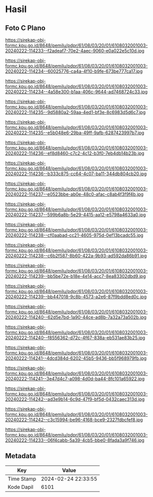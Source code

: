 # Hasil

## Foto C Plano

https://sirekap-obj-formc.kpu.go.id/8648/pemilu/pdpr/61/08/03/20/01/6108032001003-20240222-114233--f2adeaf7-70e2-4aec-9060-e0a022e5c10d.jpg

https://sirekap-obj-formc.kpu.go.id/8648/pemilu/pdpr/61/08/03/20/01/6108032001003-20240222-114234--60025776-ca4a-4f10-b9fe-673be777ca17.jpg

https://sirekap-obj-formc.kpu.go.id/8648/pemilu/pdpr/61/08/03/20/01/6108032001003-20240222-114234--4a58e300-b1aa-406c-9644-ad7468724c33.jpg

https://sirekap-obj-formc.kpu.go.id/8648/pemilu/pdpr/61/08/03/20/01/6108032001003-20240222-114235--9d5880a2-59aa-4ed1-bf3e-8c6983d5d6c7.jpg

https://sirekap-obj-formc.kpu.go.id/8648/pemilu/pdpr/61/08/03/20/01/6108032001003-20240222-114235--e5b048e6-29ba-49ff-9afb-6287423997b7.jpg

https://sirekap-obj-formc.kpu.go.id/8648/pemilu/pdpr/61/08/03/20/01/6108032001003-20240222-114236--ef8d8460-c7c2-4c12-b3f0-7eb4db14b23b.jpg

https://sirekap-obj-formc.kpu.go.id/8648/pemilu/pdpr/61/08/03/20/01/6108032001003-20240222-114236--b333c875-cc64-4c07-ba11-344db804cb20.jpg

https://sirekap-obj-formc.kpu.go.id/8648/pemilu/pdpr/61/08/03/20/01/6108032001003-20240222-114237--e0523bbe-ab0e-48c0-afac-c8ab4f3f9f4b.jpg

https://sirekap-obj-formc.kpu.go.id/8648/pemilu/pdpr/61/08/03/20/01/6108032001003-20240222-114237--599b6a8b-5e29-4415-aa12-e5798a4633a0.jpg

https://sirekap-obj-formc.kpu.go.id/8648/pemilu/pdpr/61/08/03/20/01/6108032001003-20240222-114238--cf0aabad-cc21-4605-975d-0ef13bcadc55.jpg

https://sirekap-obj-formc.kpu.go.id/8648/pemilu/pdpr/61/08/03/20/01/6108032001003-20240222-114238--c6b2f587-8b60-422a-9b93-ad592da86b91.jpg

https://sirekap-obj-formc.kpu.go.id/8648/pemilu/pdpr/61/08/03/20/01/6108032001003-20240222-114239--bb5be72e-b18e-4e14-acc7-8ea83302dbd9.jpg

https://sirekap-obj-formc.kpu.go.id/8648/pemilu/pdpr/61/08/03/20/01/6108032001003-20240222-114239--bb447018-9c8b-4573-a2e6-87f9bdd8ed0c.jpg

https://sirekap-obj-formc.kpu.go.id/8648/pemilu/pdpr/61/08/03/20/01/6108032001003-20240222-114240--62d5e7bd-1a90-44ce-ad8b-7a32a73a502b.jpg

https://sirekap-obj-formc.kpu.go.id/8648/pemilu/pdpr/61/08/03/20/01/6108032001003-20240222-114240--f8556362-d72c-4f67-838a-eb531ae83b25.jpg

https://sirekap-obj-formc.kpu.go.id/8648/pemilu/pdpr/61/08/03/20/01/6108032001003-20240222-114241--4dcd384d-6202-45b5-9436-bb5f968979fb.jpg

https://sirekap-obj-formc.kpu.go.id/8648/pemilu/pdpr/61/08/03/20/01/6108032001003-20240222-114241--3e47d4c7-a098-4d0d-ba44-8fc101a65922.jpg

https://sirekap-obj-formc.kpu.go.id/8648/pemilu/pdpr/61/08/03/20/01/6108032001003-20240222-114242--ad3e9b14-6c9d-47f9-bf5d-0432caec313d.jpg

https://sirekap-obj-formc.kpu.go.id/8648/pemilu/pdpr/61/08/03/20/01/6108032001003-20240222-114242--c3c15994-be96-4168-bce9-2327fdbcfef8.jpg

https://sirekap-obj-formc.kpu.go.id/8648/pemilu/pdpr/61/08/03/20/01/6108032001003-20240222-114233--06f4cabb-5a39-4cb5-bbe0-8fada3a9f746.jpg


## Metadata

| Key        | Value               |
| ---------- | ------------------- |
| Time Stamp | 2024-02-24 22:33:55 |
| Kode Dapil | 6101                |



